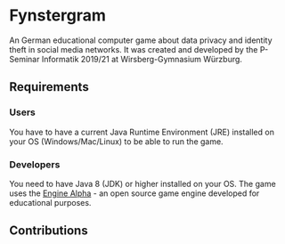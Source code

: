 # Fynstergram
An German educational computer game about data privacy and identity theft in social media networks. It was created and developed by the P-Seminar Informatik 2019/21 at Wirsberg-Gymnasium Würzburg.

## Requirements
### Users
You have to have a current Java Runtime Environment (JRE) installed on your OS (Windows/Mac/Linux) to be able to run the game.

### Developers
You need to have Java 8 (JDK) or higher installed on your OS.
The game uses the [Engine Alpha](https://github.com/engine-alpha) - an open source game engine developed for educational purposes.

## Contributions
